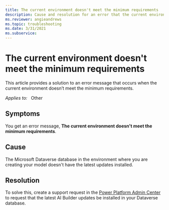 ```yaml
---
title: The current environment doesn't meet the minimum requirements
description: Cause and resolution for an error that the current environment doesn't meet the minimum requirements.
ms.reviewer: angieandrews
ms.topic: troubleshooting
ms.date: 3/31/2021
ms.subservice: 
---
```


# The current environment doesn't meet the minimum requirements

This article provides a solution to an error message that occurs when the current environment doesn’t meet the minimum requirements.

_Applies to:_ &nbsp; Other <!--Angie will ask Vivek-Can you be specific? I don't see "Other" used in troubleshooting docs.-->

## Symptoms

You get an error message, **The current environment doesn't meet the minimum requirements**.

## Cause

The Microsoft Dataverse database in the environment where you are creating your model doesn't have the latest updates installed.

## Resolution

To solve this, create a support request in the [Power Platform Admin Center](https://admin.powerplatform.microsoft.com/) to request that the latest AI Builder updates be installed in your Dataverse database.

